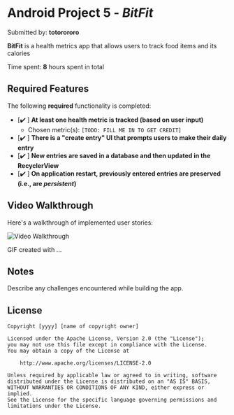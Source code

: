 # Android Project 5 - *BitFit*

Submitted by: **totorororo**

**BitFit** is a health metrics app that allows users to track food items and its calories

Time spent: **8** hours spent in total

## Required Features

The following **required** functionality is completed:

- [✔️ ] **At least one health metric is tracked (based on user input)**
  - Chosen metric(s): `[TODO: FILL ME IN TO GET CREDIT]`
- [✔️ ] **There is a "create entry" UI that prompts users to make their daily entry**
- [✔️ ] **New entries are saved in a database and then updated in the RecyclerView**
- [✔️ ] **On application restart, previously entered entries are preserved (i.e., are *persistent*)**
 
## Video Walkthrough

Here's a walkthrough of implemented user stories:

<img src='http://i.imgur.com/link/to/your/gif/file.gif' title='Video Walkthrough' width='' alt='Video Walkthrough' />

<!-- Replace this with whatever GIF tool you used! -->
GIF created with ...  
<!-- Recommended tools:
[Kap](https://getkap.co/) for macOS
[ScreenToGif](https://www.screentogif.com/) for Windows
[peek](https://github.com/phw/peek) for Linux. -->

## Notes

Describe any challenges encountered while building the app.

## License

    Copyright [yyyy] [name of copyright owner]

    Licensed under the Apache License, Version 2.0 (the "License");
    you may not use this file except in compliance with the License.
    You may obtain a copy of the License at

        http://www.apache.org/licenses/LICENSE-2.0

    Unless required by applicable law or agreed to in writing, software
    distributed under the License is distributed on an "AS IS" BASIS,
    WITHOUT WARRANTIES OR CONDITIONS OF ANY KIND, either express or implied.
    See the License for the specific language governing permissions and
    limitations under the License.
